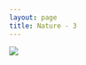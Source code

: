 ```yaml
---
layout: page
title: Nature - 3
---
```


<div>
  <a class="text-black no-underline dark:text-slate-100" href="../portfolio/2">
    <div class="relative"><div class="absolute left-3 top-8 h-full"><div class="align-middle"><i class="fa-solid fa-chevron-left"></i></div></div></div>
  </a>
  <a class="text-black no-underline dark:text-slate-100" href="../portfolio/4">
    <div class="relative"><div class="absolute right-3 top-8 h-full"><div class="align-middle"><i class="fa-solid fa-chevron-right"></i></div></div></div>
  </a>
  <a class="text-black no-underline dark:text-slate-100" href="../portfolio#3">
    <div class="relative"><div class="absolute top-1 right-3"><i class="fa fa-xmark"></i></div></div>
  </a>
  <a class="text-black no-underline dark:text-slate-100" href="../portfolio#3">
    <img class="w-full h-full rounded-lg" src="https://mdbcdn.b-cdn.net/img/Photos/Horizontal/Nature/4-col/img%20(3).webp">
  </a>
</div>
